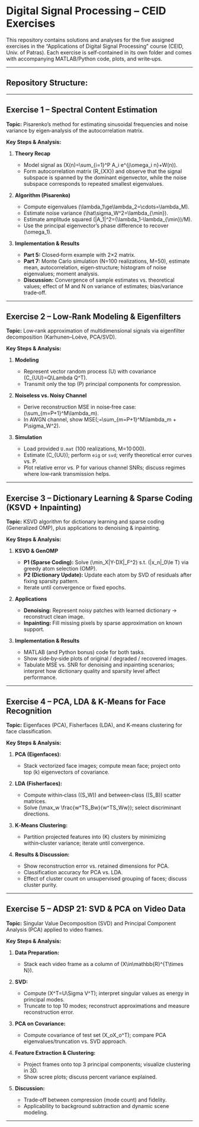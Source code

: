 # Digital Signal Processing – CEID Exercises

This repository contains solutions and analyses for the five assigned exercises in the “Applications of Digital Signal Processing” course (CEID, Univ. of Patras). Each exercise is self‑contained in its own folder and comes with accompanying MATLAB/Python code, plots, and write‑ups.

---

##  Repository Structure:

---

## Exercise 1 – Spectral Content Estimation  
**Topic:** Pisarenko’s method for estimating sinusoidal frequencies and noise variance by eigen‑analysis of the autocorrelation matrix.  

**Key Steps & Analysis:**  
1. **Theory Recap**  
   - Model signal as \(X(n)=\sum_{i=1}^P A_i e^{j\omega_i n}+W(n)\).  
   - Form autocorrelation matrix \(R_{XX}\) and observe that the signal subspace is spanned by the dominant eigenvector, while the noise subspace corresponds to repeated smallest eigenvalues.  

2. **Algorithm (Pisarenko)**  
   - Compute eigenvalues \(\lambda_1\ge\lambda_2=\cdots=\lambda_M\).  
   - Estimate noise variance \(\hat\sigma_W^2=\lambda_{\min}\).  
   - Estimate amplitude squared \(|A_1|^2=(\lambda_1-\lambda_{\min})/M\).  
   - Use the principal eigenvector’s phase difference to recover \(\omega_1\).  

3. **Implementation & Results**  
   - **Part 5:** Closed‑form example with 2×2 matrix.  
   - **Part 7:** Monte Carlo simulation (N=100 realizations, M=50), estimate mean, autocorrelation, eigen‑structure; histogram of noise eigenvalues; moment analysis.  
   - **Discussion:** Convergence of sample estimates vs. theoretical values; effect of M and N on variance of estimates; bias/variance trade‑off.  

---

## Exercise 2 – Low‑Rank Modeling & Eigenfilters  
**Topic:** Low‑rank approximation of multidimensional signals via eigenfilter decomposition (Karhunen–Loève, PCA/SVD).  

**Key Steps & Analysis:**  
1. **Modeling**  
   - Represent vector random process \(U\) with covariance \(C_{UU}=Q\Lambda Q^T\).  
   - Transmit only the top \(P\) principal components for compression.  

2. **Noiseless vs. Noisy Channel**  
   - Derive reconstruction MSE in noise‑free case: \(\sum_{m=P+1}^M\lambda_m\).  
   - In AWGN channel, show MSE\(\;=\sum_{m=P+1}^M\lambda_m + P\sigma_W^2\).  

3. **Simulation**  
   - Load provided `U.mat` (100 realizations, M=10 000).  
   - Estimate \(C_{UU}\); perform `eig` or `svd`; verify theoretical error curves vs. P.  
   - Plot relative error vs. P for various channel SNRs; discuss regimes where low‑rank transmission helps.  

---

## Exercise 3 – Dictionary Learning & Sparse Coding (KSVD + Inpainting)  
**Topic:** KSVD algorithm for dictionary learning and sparse coding (Generalized OMP), plus applications to denoising & inpainting.  

**Key Steps & Analysis:**  
1. **KSVD & GenOMP**  
   - **P1 (Sparse Coding):** Solve \(\min_X\|Y-DX\|_F^2\) s.t. \(\|x_n\|_0\le T\) via greedy atom selection (OMP).  
   - **P2 (Dictionary Update):** Update each atom by SVD of residuals after fixing sparsity pattern.  
   - Iterate until convergence or fixed epochs.  

2. **Applications**  
   - **Denoising:** Represent noisy patches with learned dictionary → reconstruct clean image.  
   - **Inpainting:** Fill missing pixels by sparse approximation on known support.  

3. **Implementation & Results**  
   - MATLAB (and Python bonus) code for both tasks.  
   - Show side‑by‑side plots of original / degraded / recovered images.  
   - Tabulate MSE vs. SNR for denoising and inpainting scenarios; interpret how dictionary quality and sparsity level affect performance.  

---

## Exercise 4 – PCA, LDA & K‑Means for Face Recognition  
**Topic:** Eigenfaces (PCA), Fisherfaces (LDA), and K‑means clustering for face classification.  

**Key Steps & Analysis:**  
1. **PCA (Eigenfaces):**  
   - Stack vectorized face images; compute mean face; project onto top \(k\) eigenvectors of covariance.  

2. **LDA (Fisherfaces):**  
   - Compute within‑class (\(S_W\)) and between‑class (\(S_B\)) scatter matrices.  
   - Solve \(\max_w \frac{w^TS_Bw}{w^TS_Ww}\); select discriminant directions.  

3. **K‑Means Clustering:**  
   - Partition projected features into \(K\) clusters by minimizing within‑cluster variance; iterate until convergence.  

4. **Results & Discussion:**  
   - Show reconstruction error vs. retained dimensions for PCA.  
   - Classification accuracy for PCA vs. LDA.  
   - Effect of cluster count on unsupervised grouping of faces; discuss cluster purity.  

---

## Exercise 5 – ADSP 21: SVD & PCA on Video Data  
**Topic:** Singular Value Decomposition (SVD) and Principal Component Analysis (PCA) applied to video frames.  

**Key Steps & Analysis:**  
1. **Data Preparation:**  
   - Stack each video frame as a column of \(X\in\mathbb{R}^{T\times N}\).  

2. **SVD:**  
   - Compute \(X^T=U\Sigma V^T\); interpret singular values as energy in principal modes.  
   - Truncate to top 10 modes; reconstruct approximations and measure reconstruction error.  

3. **PCA on Covariance:**  
   - Compute covariance of test set \(X_oX_o^T\); compare PCA eigenvalues/truncation vs. SVD approach.  

4. **Feature Extraction & Clustering:**  
   - Project frames onto top 3 principal components; visualize clustering in 3D.  
   - Show scree plots; discuss percent variance explained.  

5. **Discussion:**  
   - Trade‑off between compression (mode count) and fidelity.  
   - Applicability to background subtraction and dynamic scene modeling.  

---





